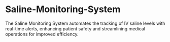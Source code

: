 # Saline-Monitoring-System
The Saline Monitoring System automates the tracking of IV saline levels with real-time alerts, enhancing patient safety and streamlining medical operations for improved efficiency.
